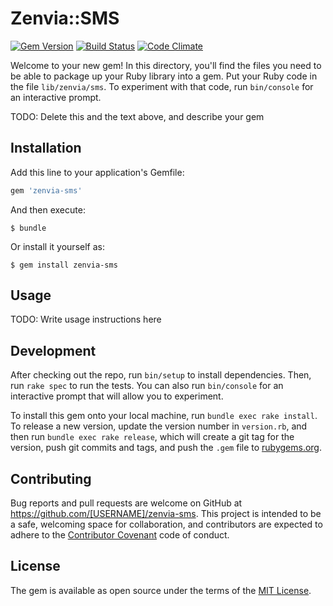 # Zenvia::SMS
[![Gem Version](https://badge.fury.io/rb/zenvia-sms.svg)](https://badge.fury.io/rb/zenvia-sms)
[![Build Status](https://travis-ci.org/pinedevelop/zenvia-sms.svg?branch=master)](https://travis-ci.org/pinedevelop/zenvia-sms)
[![Code Climate](https://codeclimate.com/github/pinedevelop/zenvia-sms/badges/gpa.svg)](https://codeclimate.com/github/pinedevelop/zenvia-sms)

Welcome to your new gem! In this directory, you'll find the files you need to be able to package up your Ruby library into a gem. Put your Ruby code in the file `lib/zenvia/sms`. To experiment with that code, run `bin/console` for an interactive prompt.

TODO: Delete this and the text above, and describe your gem

## Installation

Add this line to your application's Gemfile:

```ruby
gem 'zenvia-sms'
```

And then execute:

    $ bundle

Or install it yourself as:

    $ gem install zenvia-sms

## Usage

TODO: Write usage instructions here

## Development

After checking out the repo, run `bin/setup` to install dependencies. Then, run `rake spec` to run the tests. You can also run `bin/console` for an interactive prompt that will allow you to experiment.

To install this gem onto your local machine, run `bundle exec rake install`. To release a new version, update the version number in `version.rb`, and then run `bundle exec rake release`, which will create a git tag for the version, push git commits and tags, and push the `.gem` file to [rubygems.org](https://rubygems.org).

## Contributing

Bug reports and pull requests are welcome on GitHub at https://github.com/[USERNAME]/zenvia-sms. This project is intended to be a safe, welcoming space for collaboration, and contributors are expected to adhere to the [Contributor Covenant](http://contributor-covenant.org) code of conduct.


## License

The gem is available as open source under the terms of the [MIT License](http://opensource.org/licenses/MIT).
